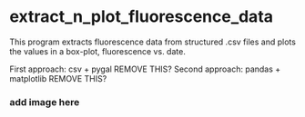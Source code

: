 # extract_n_plot_fluorescence_data

This program extracts fluorescence data from structured .csv files and plots the values in a box-plot, fluorescence vs. date.

First approach: csv + pygal  REMOVE THIS?
Second approach: pandas + matplotlib REMOVE THIS?

### add image here
